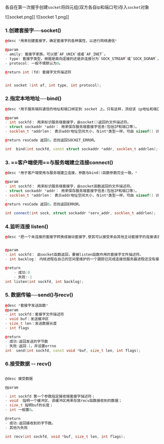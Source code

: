 各自在第一次握手创建`socket`将四元组(双方各自ip和端口号)存入`socket`对象

![[socket.png]]
![[socket 1.png]]


###  1.创建套接字──socket()

```cpp
@desc *用来创建套接字，确定套接字的各种属性，以进行网络通信*

@param
- amily: 套接字家族，可以使`AF_UNIX`或者`AF_INET`。
- type: 套接字类型，根据是面向连接的还是非连接分为`SOCK_STREAM`或`SOCK_DGRAM`，也就是TCP和UDP的区别。
- protocol: 一般不填默认为0。

@return int (fd) 套接字文件描述符


int socket (int af, int type, int protocol);
```


### 2.指定本地地址──bind()


```cpp
@desc *用于服务端将通信的地址和端口绑定到 socket 上。只有这样，流经该 ip地址和端口的数据才能交给该socket处理*

@param
- int sockfd： 用来标识服务端套接字，由socket()返回的文件描述符。
- struct sockaddr *addr： 用来保存服务端套接字信息(包括IP和端口等)。
- socklen_t *addrlen： 表示addr地址空间大小，与int*类型一样，可由 sizeof() 计算得出。

@return resCode 返回0。否则返回SOCKET_ERROR。

int  bind(int sockfd, const struct sockaddr *addr, socklen_t addrlen);
``` 


### 3. ==客户端使用==与服务端建立连接connect()

	

```cpp
@desc *用于客户端使用与服务端建立连接，参数与bind()函数参数完全一致。*

@param
- int sockfd： 用来标识服务端套接字，由socket函数返回的文件描述符。
- struct sockaddr *addr： 用来保存服务端套接字信息(包括IP和端口等)。
- socklen_t *addrlen： 表示addr地址空间大小，与int*类型一样，可由 sizeof() 计算得出。
- 
@return resCode 返回0。否则返回ERROR。

int connect(int sock, struct sockaddr *serv_addr, socklen_t addrlen);
```


###  4.监听连接 listen()

```cpp
@desc *把一个未连接的套接字转换成被动套接字,使其可以接受来自其他主动套接字的连接请求，并限制Server程序调用accept()之前的最大连接数*。


@param 
- int sockfd： 由socket函数返回，要被listen函数作用的套接字文件描述符。
- int backlog： 内核进程在自己的空间里维护的一个跟踪已完成连接但服务器进程还没有接手处理或正在进行的连接的队列的大小。backlog告诉内核使用这个数值作为队列大小的上限。

@return
	- 成功:0
	- 失败:-1
int listen(int sockfd, int backlog);
```

### 5. 数据传输──send()与recv()
```cpp
@desc *套接字发送函数*
@param
- int sockfd：套接字文件描述符
- void buf：发送缓冲区
- size_t len：发送数据长度
- int flags

@return
- 成功:返回发送的字节数
- 失败:返回-1，并设置errno
int  send(int sockfd, const void *buf, size_t len, int flags);

```


### 6.接受数据 -- recv()

```c

@desc 接受数据

@param

- int sockfd 第一个参数指定接收端套接字描述符； 
- void  指明一个缓冲区，该缓冲区用来存放recv函数接收到的数据； 
- size_t 指明buf的长度；
- int 一般置0。

@return
- 成功:返回接收到的字节数。
- 其他为失败

int recv(int sockfd, void *buf, size_t len, int flags);
```